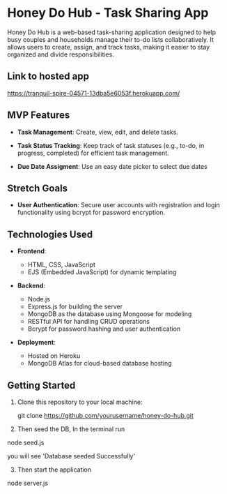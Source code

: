 # Honey Do Hub - Task Sharing App

Honey Do Hub is a web-based task-sharing application designed to help busy couples and households manage their to-do lists collaboratively. It allows users to create, assign, and track tasks, making it easier to stay organized and divide responsibilities.

## Link to hosted app

https://tranquil-spire-04571-13dba5e6053f.herokuapp.com/

## MVP Features

- **Task Management**: Create, view, edit, and delete tasks.

- **Task Status Tracking**: Keep track of task statuses (e.g., to-do, in progress, completed) for efficient task management.

- **Due Date Assigment**: Use an easy date picker to select due dates 


## Stretch Goals

- **User Authentication**: Secure user accounts with registration and login functionality using bcrypt for password encryption.

## Technologies Used

- **Frontend**:
  - HTML, CSS, JavaScript
  - EJS (Embedded JavaScript) for dynamic templating

- **Backend**:
  - Node.js
  - Express.js for building the server
  - MongoDB as the database using Mongoose for modeling
  - RESTful API for handling CRUD operations
  - Bcrypt for password hashing and user authentication

- **Deployment**:
  - Hosted on Heroku
  - MongoDB Atlas for cloud-based database hosting

## Getting Started

1. Clone this repository to your local machine:

   git clone https://github.com/yourusername/honey-do-hub.git

2. Then seed the DB, In the terminal run

  node seed.js

  you will see 'Database seeded Successfully'

3. Then start the application 

  node server.js 



   
